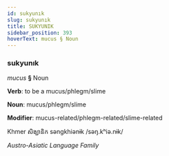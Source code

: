 ```yaml
---
id: sukyunık
slug: sukyunık
title: SUKYUNIK
sidebar_position: 393
hoverText: mucus § Noun
---
```


### sukyunık

*mucus* **§** Noun

**Verb**: to be a mucus/phlegm/slime

**Noun**: mucus/phlegm/slime

**Modifier**: mucus-related/phlegm-related/slime-related

Khmer សិង្ឃានិក səngkhiənɨk /səŋ.kʰiə.nɨk/

*Austro-Asiatic Language Family*